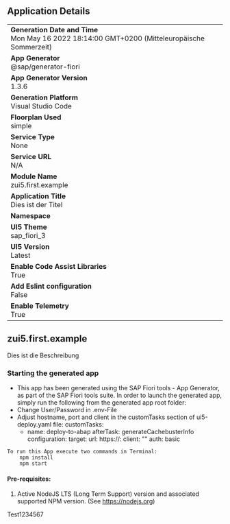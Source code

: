 ## Application Details
|               |
| ------------- |
|**Generation Date and Time**<br>Mon May 16 2022 18:14:00 GMT+0200 (Mitteleuropäische Sommerzeit)|
|**App Generator**<br>@sap/generator-fiori|
|**App Generator Version**<br>1.3.6|
|**Generation Platform**<br>Visual Studio Code|
|**Floorplan Used**<br>simple|
|**Service Type**<br>None|
|**Service URL**<br>N/A
|**Module Name**<br>zui5.first.example|
|**Application Title**<br>Dies ist der Titel|
|**Namespace**<br>|
|**UI5 Theme**<br>sap_fiori_3|
|**UI5 Version**<br>Latest|
|**Enable Code Assist Libraries**<br>True|
|**Add Eslint configuration**<br>False|
|**Enable Telemetry**<br>True|

## zui5.first.example

Dies ist die Beschreibung

### Starting the generated app

-   This app has been generated using the SAP Fiori tools - App Generator, as part of the SAP Fiori tools suite.  In order to launch the generated app, simply run the following from the generated app root folder:
-   Change User/Password in .env-File
-   Adjust hostname, port and client in the customTasks section of ui5-deploy.yaml file:
  customTasks:
    - name: deploy-to-abap
      afterTask: generateCachebusterInfo
      configuration:
        target:
          url: https://**<host>**:**<port>**
          client: "**<client>**"
          auth: basic

```
To run this App execute two commands in Terminal:
    npm install
    npm start
```

#### Pre-requisites:

1. Active NodeJS LTS (Long Term Support) version and associated supported NPM version.  (See https://nodejs.org)




Test1234567

